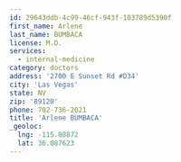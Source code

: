 ```yaml
---
id: 29643ddb-4c99-46cf-943f-103789d5390f
first_name: Arlene
last_name: BUMBACA
license: M.D.
services:
  - internal-medicine
category: doctors
address: '2700 E Sunset Rd #D34'
city: 'Las Vegas'
state: NV
zip: '89120'
phone: 702-736-2021
title: 'Arlene BUMBACA'
_geoloc:
  lng: -115.08872
  lat: 36.087623
---
```


